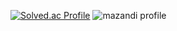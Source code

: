 [![Solved.ac Profile](http://mazassumnida.wtf/api/generate_badge?boj=dladuscjf8)](https://solved.ac/dladuscjf8) ![mazandi profile](http://mazandi.herokuapp.com/api?handle=dladuscjf8&theme=cold)

<!--
**LeongCrab/LeongCrab** is a ✨ _special_ ✨ repository because its `README.md` (this file) appears on your GitHub profile.

Here are some ideas to get you started:

- 🔭 I’m currently working on ...
- 🌱 I’m currently learning ...
- 👯 I’m looking to collaborate on ...
- 🤔 I’m looking for help with ...
- 💬 Ask me about ...
- 📫 How to reach me: ...
- 😄 Pronouns: ...
- ⚡ Fun fact: ...
-->
